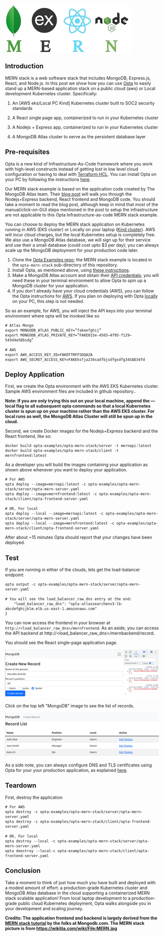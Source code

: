 ![alt text](MERN.jpg "MERN Stack MongoDB, Express, React, Node.js")
## Introduction

MERN stack is a web software stack that includes MongoDB, Express.js, React, and Node.js. In this post we show how you can use [Opta](https://docs.opta.dev/) to easily stand up a MERN-based application stack on a public cloud (aws) or Local development Kubernetes cluster. Specifically:

1. An [AWS eks/Local PC Kind] Kubernetes cluster built to SOC2 security standards

2. A React single page app, containerized to run in your Kubernetes cluster

3. A Nodejs + Express app, containerized to run in your Kubernetes cluster

4. A MongoDB Atlas cluster to serve as the persistent database layer


## Pre-requisites

Opta is a new kind of Infrastructure-As-Code framework where you work with high-level constructs instead of getting lost in low level cloud configuration or having to deal with [Terraform HCL](https://blog.runx.dev/my-pet-peeves-with-terraform-f9bb37d94950). You can install Opta on your PC by following the instructions [here](https://docs.opta.dev/installation/).

Our MERN stack example is based on the application code created by The MongoDB Atlas team. Their [blog post](https://www.mongodb.com/languages/mern-stack-tutorial) will walk you through the Nodejs+Express backend, React frontend and MongoDB code. You should take a moment to read the blog post, although keep in mind that most of the manual/click-on-GUI steps mentioned in the post to setup the infrastructure are not applicable to this Opta Infrastructure-as-code MERN stack example.

You can choose to deploy the MERN stack application on Kubernetes running in AWS (EKS cluster) or Locally on your laptop ([Kind cluster](https://kind.sigs.k8s.io/docs/user/quick-start/)). AWS will incur cloud charges, but the local Kubernetes setup is completely free. We also use a MongoDB Atlas database, we will sign up for their service and use their a small database (could cost upto $3 per day); you can always scale up the MongoDB deployment for your production code later.


1. Clone the [Opta Examples repo](https://github.com/run-x/opta-examples); the MERN stack example is located in the `opta-mern-stack` sub-directory of this repository.
2. Install Opta, as mentioned above, using [these instructions](https://docs.opta.dev/installation/).
3. Make a MongoDB Atlas account and obtain their [API credentials](https://docs.atlas.mongodb.com/tutorial/manage-programmatic-access?utm_source=runx_opta&utm_campaign=pla&utm_medium=referral); you will need these in your terminal environment to allow Opta to spin up a MongoDB cluster for your application.
4. If you don't already have your cloud credentials (AWS), you can follow the Opta instructions for [AWS](https://docs.opta.dev/getting-started/aws/). If you plan on deploying with Opta [locally](https://docs.opta.dev/getting-started/local/) on your PC, this step is not needed.

So as an example, for AWS, you will inject the API keys into your terminal environment where opta will be invoked like so

```
# Atlas Mongo
export MONGODB_ATLAS_PUBLIC_KEY=”fakeefghij”
export MONGODB_ATLAS_PRIVATE_KEY=”FAKE015e-4503–4f95-f129–543d4e58bsdg”

# AWS
export AWS_ACCESS_KEY_ID=FAKEFTRFFSDQAZA
export AWS_SECRET_ACCESS_KEY=FAKEksfja234sadfbjsdfgsdfg34SAD34fd

```

## Deploy Application

First, we create the Opta environment with the AWS EKS Kubernetes cluster. Sample AWS environment files are included in github repository..

__Note: If you are only trying this out on your local machine, append the — local flag to all subsequent opta commands so that a local Kubernetes cluster is spun up on your machine rather than the AWS EKS cluster. For local runs as well, the MongoDB Atlas Cluster will still be spun up in the cloud.__

Second, we create Docker images for the Nodejs+Express backend and the React frontend, like so:

```
docker build opta-examples/opta-mern-stack/server -t mernapi:latest
docker build opta-examples/opta-mern-stack/client -t mernfrontend:latest
```

As a developer you will build the images containing your application as shown above whenever you want to deploy your application. 



```
# For AWS
opta deploy --image=mernapi:latest -c opta-examples/opta-mern-stack/server/opta-mern-server.yaml 
opta deploy --image=mernfrontend:latest -c opta-examples/opta-mern-stack/client/opta-frontend-server.yaml 

# OR, For local
opta deploy --local --image=mernapi:latest -c opta-examples/opta-mern-stack/server/opta-mern-server.yaml 
opta deploy --local --image=mernfrontend:latest -c opta-examples/opta-mern-stack/client/opta-frontend-server.yaml  
```

After about ~15 minutes Opta should report that your changes have been deployed. 
## Test

If you are running in either of the clouds, lets get the load-balancer endpoint:

```
opta output -c opta-examples/opta-mern-stack/server/opta-mern-server.yaml

# You will see the load_balancer_raw_dns entry at the end: 
    "load_balancer_raw_dns": "opta-atlassearchenv3-lb-abcdefghijklm.elb.us-east-1.amazonaws.com"
}
```

You can now access the frontend in your browser at `http://<load_balancer_raw_dns>/mernfrontend`. As an aside, you can access the API backend at http://<load_balancer_raw_dns>/mernbackend/record.

You should see the React single-page application page.


![alt text](mern-insert-record.png "MERN Stack React SPA Insert Record")

Click on the top left "MongoDB" image to see the list of records.

![alt text](mern-record-list.png "MERN Stack React SPA Record List")

As a side note, you can always configure DNS and TLS certificates using Opta for your your production application, as explained [here](https://docs.opta.dev/tutorials/ingress/).

## Teardown

First, destroy the application
```
# For AWS
opta destroy -c opta-examples/opta-mern-stack/server/opta-mern-server.yaml 
opta destroy -c opta-examples/opta-mern-stack/client/opta-frontend-server.yaml 

# OR, For local
opta destroy --local -c opta-examples/opta-mern-stack/server/opta-mern-server.yaml 
opta deestroy --local-c opta-examples/opta-mern-stack/client/opta-frontend-server.yaml  
```


## Conclusion

Take a moment to think of just how much you have built and deployed with a modest amount of effort: a production-grade Kubernetes cluster and MongoDB Atlas database in the cloud supporting a containerized MERN stack scalable application! From local laptop development to a production-grade public cloud Kubernetes deployment, Opta walks alongside you in your development and scaling journey. 


__Credits: The application frontend and backend is largely derived from the [MERN stack tutorial](https://www.mongodb.com/languages/mern-stack-tutorial) by the folks at Mongodb.com. The MERN stack picture is from https://wikitia.com/wiki/File:MERN.jpg__